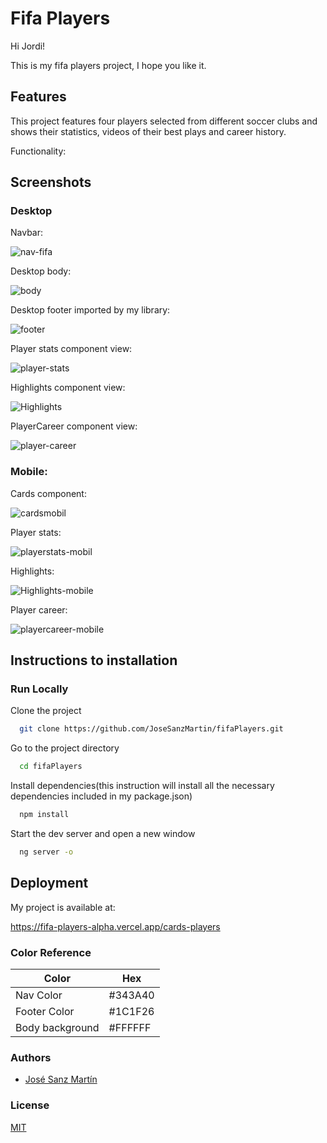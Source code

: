 # Fifa Players

Hi Jordi!

This is my fifa players project, I hope you like it.


## Features

This project features four players selected from different soccer clubs and shows their statistics, videos of their best plays and career history.

Functionality: 


## Screenshots

### Desktop 

Navbar:

![nav-fifa](https://user-images.githubusercontent.com/83543738/229783584-62b6bcc9-e577-4baa-a409-b16a4efdee56.PNG)

Desktop body:

![body](https://user-images.githubusercontent.com/83543738/229783738-013cee26-55dd-4e12-aa15-3d4bf59175b1.PNG)

Desktop footer imported by my library:

![footer](https://user-images.githubusercontent.com/83543738/229783952-78067129-a2c9-44f7-81a5-13061354661d.PNG)


Player stats component view:

![player-stats](https://user-images.githubusercontent.com/83543738/229784755-e800b642-73a5-40d5-b0fe-a4a4791c5cbf.PNG)

Highlights component view:

![Highlights](https://user-images.githubusercontent.com/83543738/229785243-c8a71731-b335-4b28-a71a-65ef939c2fc0.PNG)

PlayerCareer component view:

![player-career](https://user-images.githubusercontent.com/83543738/229785546-4794d294-c8b8-4317-9185-fcca153224a5.PNG)


### Mobile:

Cards component:

![cardsmobil](https://user-images.githubusercontent.com/83543738/229785847-26aef3df-4113-47c7-bf16-bf1adf59f070.PNG)

Player stats:

![playerstats-mobil](https://user-images.githubusercontent.com/83543738/229786050-5c159917-057c-4cfc-a813-05df009b5a18.PNG)

Highlights:

![Highlights-mobile](https://user-images.githubusercontent.com/83543738/229786284-bab4ff7f-86de-4693-85c4-2e84c5992ce4.PNG)

Player career:

![playercareer-mobile](https://user-images.githubusercontent.com/83543738/229786483-e3321633-e2a2-40f7-aca9-ccea3b1bebd6.PNG)

 



## Instructions to installation

### Run Locally

Clone the project

```bash
  git clone https://github.com/JoseSanzMartin/fifaPlayers.git
```

Go to the project directory

```bash
  cd fifaPlayers
```

Install dependencies(this instruction will install all the necessary dependencies included in my package.json)

```bash
  npm install
```

Start the dev server and open a new window

```bash
  ng server -o
```


## Deployment

My project is available at:

https://fifa-players-alpha.vercel.app/cards-players

### Color Reference

| Color             | Hex                                                                |
| ----------------- | ------------------------------------------------------------------ |
| Nav Color | #343A40 |
| Footer Color | #1C1F26 |
| Body background | #FFFFFF |


### Authors

- [José Sanz Martín](https://github.com/JoseSanzMartin)


### License

[MIT](https://choosealicense.com/licenses/mit/)
